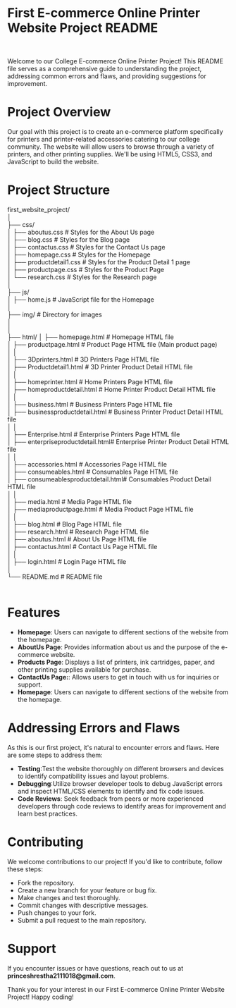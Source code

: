 <h1>First E-commerce Online Printer Website Project README</h1>
<br>
<p>Welcome to our College E-commerce Online Printer Project! This README file serves as a comprehensive guide 
   to understanding the project, addressing common errors and flaws, and providing suggestions for improvement.</p>
<h1>Project Overview</h1>
<p>Our goal with this project is to create an e-commerce platform specifically for printers and printer-related 
   accessories catering to our college community. The website will allow users to browse through a variety of printers,
   and other printing supplies. We'll be using HTML5, CSS3, and JavaScript to build the website.</p>
<h1>Project Structure</h1>
first_website_project/<br>
│<br>
├── css/<br>
│   ├── aboutus.css            # Styles for the About Us page<br>
│   ├── blog.css               # Styles for the Blog page<br>
│   ├── contactus.css          # Styles for the Contact Us page<br>
│   ├── homepage.css           # Styles for the Homepage<br>
│   ├── productdetail1.css     # Styles for the Product Detail 1 page<br>
│   ├── productpage.css        # Styles for the Product Page<br>
│   └── research.css           # Styles for the Research page<br>
│<br>
├── js/<br>
│   ├── home.js                # JavaScript file for the Homepage<br>
│<br>
├── img/                        # Directory for images<br>
│<br>
│<br>
├── html/ 
│   ├── homepage.html               # Homepage HTML file<br>
│   ├── productpage.html            # Product Page HTML file (Main product page)<br>
│   │<br>
│   ├── 3Dprinters.html             # 3D Printers Page HTML file<br>
│   ├── Productdetail1.html         # 3D Printer Product Detail HTML file<br>
│   │<br>
│   ├── homeprinter.html            # Home Printers Page HTML file<br>
│   ├── homeproductdetail.html      # Home Printer Product Detail HTML file<br>
│   │<br>
│   ├── business.html               # Business Printers Page HTML file<br>
│   ├── businessproductdetail.html  # Business Printer Product Detail HTML file<br>
│   │<br>
│   ├── Enterprise.html             # Enterprise Printers Page HTML file<br>
│   ├── enterpriseproductdetail.html# Enterprise Printer Product Detail HTML file<br>
│   │<br>
│   ├── accessories.html            # Accessories Page HTML file<br>
│   ├── consumeables.html           # Consumables Page HTML file<br>
│   ├── consumeablesproductdetail.html# Consumables Product Detail HTML file<br>
│   │<br>
│   ├── media.html                  # Media Page HTML file<br>
│   ├── mediaproductpage.html       # Media Product Page HTML file<br>
│   │<br>
│   ├── blog.html                   # Blog Page HTML file<br>
│   ├── research.html               # Research Page HTML file<br>
│   ├── aboutus.html                # About Us Page HTML file<br>
│   ├── contactus.html              # Contact Us Page HTML file<br>
│   │<br>
│   ├── login.html                  # Login Page HTML file<br>
│   <br>
└── README.md                   # README file<br>
<br>
<h1>Features</h1>
<ul>
    <li><b>Homepage</b>: Users can navigate to different sections of the website from the homepage.</li>
    <li><b>AboutUs Page</b>: Provides information about us and the purpose of the e-commerce website.</li>
    <li><b>Products Page</b>: Displays a list of printers, ink cartridges, paper, and other printing supplies available for purchase.</li>
    <li><b>ContactUs Page:</b>: Allows users to get in touch with us for inquiries or support.</li>
    <li><b>Homepage</b>: Users can navigate to different sections of the website from the homepage.</li>
</ul>
<h1>Addressing Errors and Flaws</h1>
<p>As this is our first project, it's natural to encounter errors and flaws. Here are some steps to address them:</p>
<ul>
   <li><b>Testing</b>:Test the website thoroughly on different browsers and devices to identify compatibility issues and layout problems.</li>
   <li><b>Debugging</b>:Utilize browser developer tools to debug JavaScript errors and inspect HTML/CSS elements to identify and fix code issues.</li>
   <li><b>Code Reviews</b>: Seek feedback from peers or more experienced developers through code reviews to identify areas for improvement and learn best practices.</li>
</ul>
<h1>Contributing</h1>
<p>We welcome contributions to our project! If you'd like to contribute, follow these steps:</p>
<ul>
   <li>Fork the repository. </li>
   <li>Create a new branch for your feature or bug fix.</li>
   <li>Make changes and test thoroughly.</li>
   <li>Commit changes with descriptive messages.</li>
   <li>Push changes to your fork.</li>
   <li>Submit a pull request to the main repository.</li>
</ul>

<h1>Support</h1>
<P>If you encounter issues or have questions, reach out to us at <b>princeshrestha2111018@gmail.com</b>.</P>
<p>Thank you for your interest in our First E-commerce Online Printer Website Project! Happy coding!</p>
